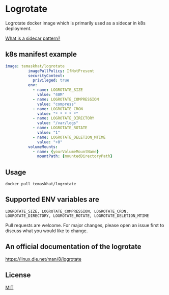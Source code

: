 # Logrotate

Logrotate docker image which is primarily used as a sidecar in k8s deployment.

[What is a sidecar pattern?](https://www.magalix.com/blog/the-sidecar-pattern)

## k8s manifest example

```yaml
image: temaskhat/logrotate
          imagePullPolicy: IfNotPresent
          securityContext:
            privileged: true
          env:
            - name: LOGROTATE_SIZE
              value: "40M"
            - name: LOGROTATE_COMPRESSION
              value: "compress"
            - name: LOGROTATE_CRON
              value: "* * * * *"
            - name: LOGROTATE_DIRECTORY
              value: "/var/logs"
            - name: LOGROTATE_ROTATE
              value: "1"
            - name: LOGROTATE_DELETION_MTIME
              value: "+0"
          volumeMounts:
            - name: {yourVolumeMountName}
              mountPath: {mountedDirectoryPath}
```

## Usage
```
docker pull temaskhat/logrotate
```
## Supported ENV variables are
```
LOGROTATE_SIZE, LOGROTATE_COMPRESSION, LOGROTATE_CRON, LOGROTATE_DIRECTORY, LOGROTATE_ROTATE, LOGROTATE_DELETION_MTIME
```

Pull requests are welcome. For major changes, please open an issue first to discuss what you would like to change.

## An official documentation of the logrotate
https://linux.die.net/man/8/logrotate

## License
[MIT](https://choosealicense.com/licenses/mit/)
